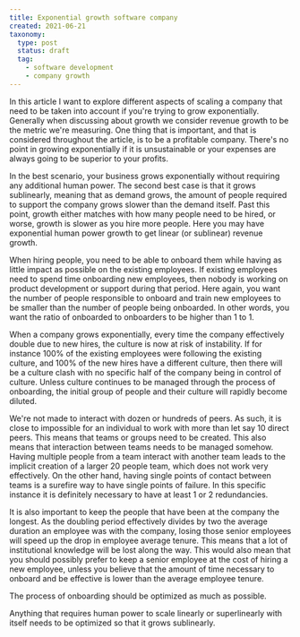 ```yaml
---
title: Exponential growth software company
created: 2021-06-21
taxonomy:
  type: post
  status: draft
  tag:
    - software development
    - company growth
---
```


In this article I want to explore different aspects of scaling a company that need to be taken into account if you're trying to grow exponentially. Generally when discussing about growth we consider revenue growth to be the metric we're measuring. One thing that is important, and that is considered throughout the article, is to be a profitable company. There's no point in growing exponentially if it is unsustainable or your expenses are always going to be superior to your profits.

In the best scenario, your business grows exponentially without requiring any additional human power. The second best case is that it grows sublinearly, meaning that as demand grows, the amount of people required to support the company grows slower than the demand itself. Past this point, growth either matches with how many people need to be hired, or worse, growth is slower as you hire more people. Here you may have exponential human power growth to get linear (or sublinear) revenue growth.

When hiring people, you need to be able to onboard them while having as little impact as possible on the existing employees. If existing employees need to spend time onboarding new employees, then nobody is working on product development or support during that period. Here again, you want the number of people responsible to onboard and train new employees to be smaller than the number of people being onboarded. In other words, you want the ratio of onboarded to onboarders to be higher than 1 to 1.

When a company grows exponentially, every time the company effectively double due to new hires, the culture is now at risk of instability. If for instance 100% of the existing employees were following the existing culture, and 100% of the new hires have a different culture, then there will be a culture clash with no specific half of the company being in control of culture. Unless culture continues to be managed through the process of onboarding, the initial group of people and their culture will rapidly become diluted.

We're not made to interact with dozen or hundreds of peers. As such, it is close to impossible for an individual to work with more than let say 10 direct peers. This means that teams or groups need to be created. This also means that interaction between teams needs to be managed somehow. Having multiple people from a team interact with another team leads to the implicit creation of a larger 20 people team, which does not work very effectively. On the other hand, having single points of contact between teams is a surefire way to have single points of failure. In this specific instance it is definitely necessary to have at least 1 or 2 redundancies.

It is also important to keep the people that have been at the company the longest. As the doubling period effectively divides by two the average duration an employee was with the company, losing those senior employees will speed up the drop in employee average tenure. This means that a lot of institutional knowledge will be lost along the way. This would also mean that you should possibly prefer to keep a senior employee at the cost of hiring a new employee, unless you believe that the amount of time necessary to onboard and be effective is lower than the average employee tenure.

The process of onboarding should be optimized as much as possible.

Anything that requires human power to scale linearly or superlinearly with itself needs to be optimized so that it grows sublinearly.

